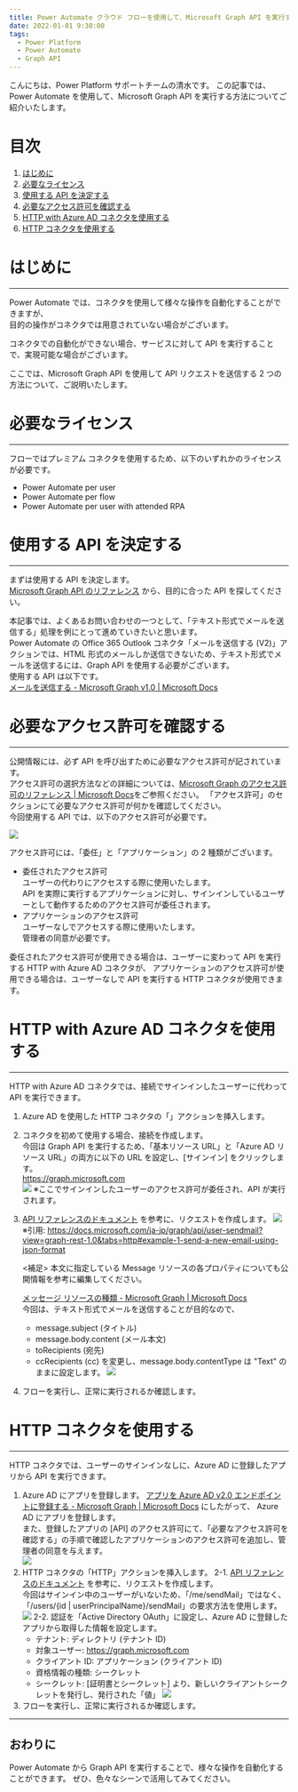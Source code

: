 ```yaml
---
title: Power Automate クラウド フローを使用して、Microsoft Graph API を実行する方法
date: 2022-01-01 9:30:00
tags:
  - Power Platform
  - Power Automate
  - Graph API
---
```


こんにちは、Power Platform サポートチームの清水です。
この記事では、Power Automate を使用して、Microsoft Graph API を実行する方法についてご紹介いたします。

<!-- more -->
# 目次

1. [はじめに](#anchor-intro)
2. [必要なライセンス](#anchor-license-requirement)
3. [使用する API を決定する](#anchor-decide-the-API)
4. [必要なアクセス許可を確認する](#anchor-check-the-permission)
5. [HTTP with Azure AD コネクタを使用する](#anchor-use-HTTP-with-Azure-AD-Connector)
6. [HTTP コネクタを使用する](#anchor-use-HTTP-connector)

<a id='anchor-Intro'></a>

# はじめに
---
Power Automate では、コネクタを使用して様々な操作を自動化することができますが、  
目的の操作がコネクタでは用意されていない場合がございます。  

コネクタでの自動化ができない場合、サービスに対して API を実行することで、実現可能な場合がございます。

ここでは、Microsoft Graph API を使用して API リクエストを送信する 2 つの方法について、ご説明いたします。

<a id='anchor-license-requirement'></a>

# 必要なライセンス
---
フローではプレミアム コネクタを使用するため、以下のいずれかのライセンスが必要です。  

- Power Automate per user
- Power Automate per flow
- Power Automate per user with attended RPA

<a id='anchor-decide-the-API'></a>

# 使用する API を決定する
---
まずは使用する API を決定します。  
[Microsoft Graph API のリファレンス](https://docs.microsoft.com/ja-jp/graph/api/overview?view=graph-rest-1.0) から、目的に合った API を探してください。  

本記事では、よくあるお問い合わせの一つとして、「テキスト形式でメールを送信する」処理を例にとって進めていきたいと思います。  
Power Automate の Office 365 Outlook コネクタ「メールを送信する (V2)」アクションでは、HTML 形式のメールしか送信できないため、テキスト形式でメールを送信するには、Graph API を使用する必要がございます。  
使用する API は以下です。  
[メールを送信する - Microsoft Graph v1.0 | Microsoft Docs](https://docs.microsoft.com/ja-jp/graph/api/user-sendmail?view=graph-rest-1.0&tabs=http)


<a id='anchor-check-the-permission'></a>

# 必要なアクセス許可を確認する
---
公開情報には、必ず API を呼び出すために必要なアクセス許可が記されています。  
アクセス許可の選択方法などの詳細については、[Microsoft Graph のアクセス許可のリファレンス | Microsoft Docs](https://docs.microsoft.com/ja-jp/graph/permissions-reference)をご参照ください。
「アクセス許可」のセクションにて必要なアクセス許可が何かを確認してください。  
今回使用する API では、以下のアクセス許可が必要です。  

![](./Graph-API/img01.png)

アクセス許可には、「委任」と「アプリケーション」の 2 種類がございます。  

- 委任されたアクセス許可  
  ユーザーの代わりにアクセスする際に使用いたします。  
  API を実際に実行するアプリケーションに対し、サインインしているユーザーとして動作するためのアクセス許可が委任されます。  
- アプリケーションのアクセス許可  
  ユーザーなしでアクセスする際に使用いたします。  
  管理者の同意が必要です。  

委任されたアクセス許可が使用できる場合は、ユーザーに変わって API を実行する HTTP with Azure AD コネクタが、
アプリケーションのアクセス許可が使用できる場合は、ユーザーなしで API を実行する HTTP コネクタが使用できます。

<a id='anchor-use-HTTP-with-Azure-AD-Connector'></a>

# HTTP with Azure AD コネクタを使用する  
---
HTTP with Azure AD コネクタでは、接続でサインインしたユーザーに代わって API を実行できます。    

1. Azure AD を使用した HTTP コネクタの「」アクションを挿入します。
2. コネクタを初めて使用する場合、接続を作成します。  
   今回は Graph API を実行するため、「基本リソース URL」と「Azure AD リソース URL」の両方に以下の URL を設定し、[サインイン] をクリックします。  
   https://graph.microsoft.com  
   ![](./Graph-API/img02.png)
   ※ここでサインインしたユーザーのアクセス許可が委任され、API が実行されます。  
3. [API リファレンスのドキュメント](https://docs.microsoft.com/ja-jp/graph/api/user-sendmail?view=graph-rest-1.0&tabs=http#http-request) を参考に、リクエストを作成します。
   ![](./Graph-API/img03.png)
   ※引用: https://docs.microsoft.com/ja-jp/graph/api/user-sendmail?view=graph-rest-1.0&tabs=http#example-1-send-a-new-email-using-json-format  

   <補足>
   本文に指定している Message リソースの各プロパティについても公開情報を参考に編集してください。  
   
   [メッセージ リソースの種類 - Microsoft Graph | Microsoft Docs](https://docs.microsoft.com/ja-jp/graph/api/resources/message?view=graph-rest-1.0)  
   今回は、テキスト形式でメールを送信することが目的なので、
   - message.subject (タイトル)
   - message.body.content (メール本文)
   - toRecipients (宛先)
   - ccRecipients (cc)
  を変更し、message.body.contentType は "Text" のままに設定します。
   ![](./Graph-API/img04.png)
4. フローを実行し、正常に実行されるか確認します。

<a id='anchor-use-HTTP-connector'></a>

# HTTP コネクタを使用する  
---
HTTP コネクタでは、ユーザーのサインインなしに、Azure AD に登録したアプリから API を実行できます。

1. Azure AD にアプリを登録します。
   [アプリを Azure AD v2.0 エンドポイントに登録する - Microsoft Graph | Microsoft Docs](https://docs.microsoft.com/ja-jp/graph/auth-register-app-v2?context=graph%2Fapi%2F1.0&view=graph-rest-1.) にしたがって、 Azure AD にアプリを登録します。  
   また、登録したアプリの [API] のアクセス許可にて、「必要なアクセス許可を確認する」の手順で確認したアプリケーションのアクセス許可を追加し、管理者の同意を与えます。  
   ![](./Graph-API/img07.png)
2. HTTP コネクタの「HTTP」アクションを挿入します。
   2-1. [API リファレンスのドキュメント](https://docs.microsoft.com/ja-jp/graph/api/user-sendmail?view=graph-rest-1.0&tabs=http#http-request) を参考に、リクエストを作成します。  
     今回はサインイン中のユーザーがいないため、「/me/sendMail」ではなく、「/users/{id | userPrincipalName}/sendMail」の要求方法を使用します。
   ![](./Graph-API/img06.png)
   2-2. 認証を「Active Directory OAuth」に設定し、Azure AD に登録したアプリから取得した情報を設定します。
   - テナント: ディレクトリ (テナント ID)
   - 対象ユーザー: https://graph.microsoft.com
   - クライアント ID: アプリケーション (クライアント ID)
   - 資格情報の種類: シークレット
   - シークレット: [証明書とシークレット] より、新しいクライアントシークレットを発行し、発行された「値」
   ![](./Graph-API/img05.png)
3. フローを実行し、正常に実行されるか確認します。

---
## おわりに

Power Automate から Graph API を実行することで、様々な操作を自動化することができます。
ぜひ、色々なシーンで活用してみてください。